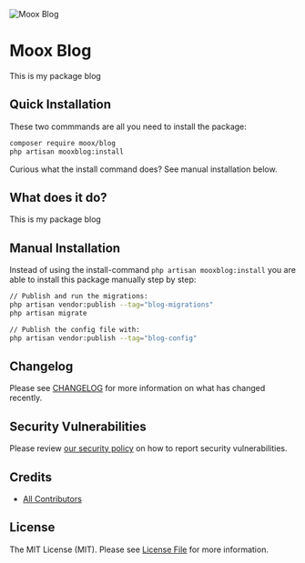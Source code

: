 ![Moox Blog](https://github.com/mooxphp/moox/raw/main/_other/art/banner/blog.jpg)

# Moox Blog

This is my package blog

## Quick Installation

These two commmands are all you need to install the package:

```bash
composer require moox/blog
php artisan mooxblog:install
```

Curious what the install command does? See manual installation below.

## What does it do?

<!--whatdoes-->
This is my package blog
<!--/whatdoes-->


## Manual Installation

Instead of using the install-command `php artisan mooxblog:install` you are able to install this package manually step by step:

```bash
// Publish and run the migrations:
php artisan vendor:publish --tag="blog-migrations"
php artisan migrate

// Publish the config file with:
php artisan vendor:publish --tag="blog-config"
```

## Changelog

Please see [CHANGELOG](CHANGELOG.md) for more information on what has changed recently.

## Security Vulnerabilities

Please review [our security policy](https://github.com/mooxphp/moox/security/policy) on how to report security vulnerabilities.

## Credits

-   [All Contributors](../../contributors)

## License

The MIT License (MIT). Please see [License File](LICENSE.md) for more information.
